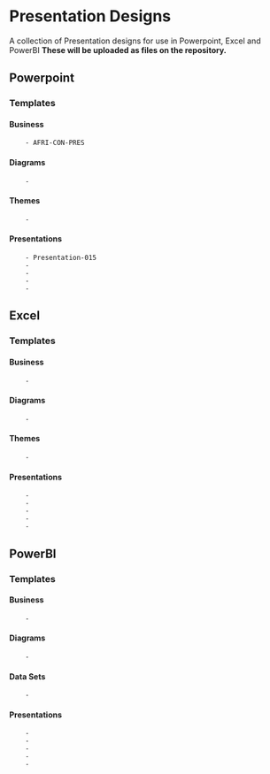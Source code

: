 # Presentation Designs
A collection of Presentation designs for use in Powerpoint, Excel and PowerBI
**These will be uploaded as files on the repository.**
## Powerpoint 
  ### Templates
  #### Business
        - AFRI-CON-PRES
  #### Diagrams
        -
  #### Themes
        - 
  #### Presentations
        - Presentation-015
        -
        -
        -
        -
## Excel
  ### Templates
  #### Business
        - 
  #### Diagrams
        -
  #### Themes
        - 
  #### Presentations
        - 
        -
        -
        -
        -
## PowerBI
  ### Templates
  #### Business
        - 
  #### Diagrams
        -
  #### Data Sets
        - 
  #### Presentations
        - 
        -
        -
        -
        -
